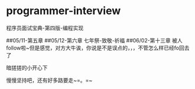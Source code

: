 # programmer-interview
程序员面试宝典-第四版-编程实现

##05/11-第五章
##05/12-第六章
七年祭-致敬-祈福
##06/02-第十三章
被人follow啦~但是感觉，对方大牛诶，你说是不是误点的，，，不管怎么样已经fo回去了

暗搓搓的小开心下

慢慢坚持吧，还有好多路要走~=。=~


